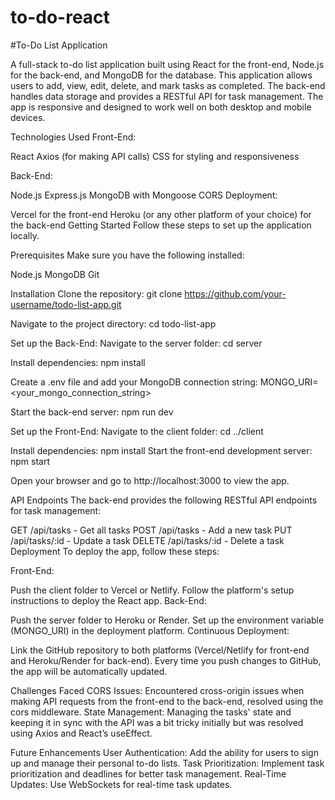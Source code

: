 # to-do-react
#To-Do List Application

A full-stack to-do list application built using React for the front-end, Node.js for the back-end, and MongoDB for the database. This application allows users to add, view, edit, delete, and mark tasks as completed. The back-end handles data storage and provides a RESTful API for task management. The app is responsive and designed to work well on both desktop and mobile devices.

Technologies Used
Front-End:

React
Axios (for making API calls)
CSS for styling and responsiveness

Back-End:

Node.js
Express.js
MongoDB with Mongoose
CORS
Deployment:

Vercel for the front-end
Heroku (or any other platform of your choice) for the back-end
Getting Started
Follow these steps to set up the application locally.

Prerequisites
Make sure you have the following installed:

Node.js
MongoDB
Git






Installation
Clone the repository:
git clone https://github.com/your-username/todo-list-app.git

Navigate to the project directory:
cd todo-list-app

Set up the Back-End:
Navigate to the server folder:
cd server

Install dependencies:
npm install

Create a .env file and add your MongoDB connection string:
MONGO_URI=<your_mongo_connection_string>

Start the back-end server:
npm run dev

Set up the Front-End:
Navigate to the client folder:
cd ../client

Install dependencies:
npm install
Start the front-end development server:
npm start

Open your browser and go to http://localhost:3000 to view the app.

API Endpoints
The back-end provides the following RESTful API endpoints for task management:

GET /api/tasks - Get all tasks
POST /api/tasks - Add a new task
PUT /api/tasks/:id - Update a task
DELETE /api/tasks/:id - Delete a task
Deployment
To deploy the app, follow these steps:

Front-End:

Push the client folder to Vercel or Netlify.
Follow the platform's setup instructions to deploy the React app.
Back-End:

Push the server folder to Heroku or Render.
Set up the environment variable (MONGO_URI) in the deployment platform.
Continuous Deployment:

Link the GitHub repository to both platforms (Vercel/Netlify for front-end and Heroku/Render for back-end).
Every time you push changes to GitHub, the app will be automatically updated.





Challenges Faced
CORS Issues: Encountered cross-origin issues when making API requests from the front-end to the back-end, resolved using the cors middleware.
State Management: Managing the tasks' state and keeping it in sync with the API was a bit tricky initially but was resolved using Axios and React’s useEffect.










Future Enhancements
User Authentication: Add the ability for users to sign up and manage their personal to-do lists.
Task Prioritization: Implement task prioritization and deadlines for better task management.
Real-Time Updates: Use WebSockets for real-time task updates.
